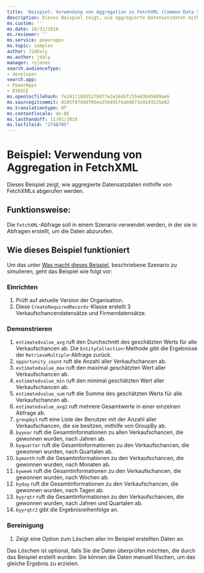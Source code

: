 ```yaml
---
title: 'Beispiel: Verwendung von Aggregation in FetchXML (Common Data Service) | Microsoft-Dokumentation'
description: Dieses Beispiel zeigt, wie aggregierte Datensatzdaten mithilfe von FetchXMLs abgerufen werden.
ms.custom: ''
ms.date: 10/31/2018
ms.reviewer: ''
ms.service: powerapps
ms.topic: samples
author: JimDaly
ms.author: jdaly
manager: ryjones
search.audienceType:
- developer
search.app:
- PowerApps
- D365CE
ms.openlocfilehash: fe241719b55278d77e2e564bfc55e83b45809aeb
ms.sourcegitcommit: 8185f87dddf05ee256491feab9873e9143535e02
ms.translationtype: HT
ms.contentlocale: de-DE
ms.lasthandoff: 11/01/2019
ms.locfileid: "2748705"
---
```

# <a name="sample-use-aggregation-in-fetchxml"></a>Beispiel: Verwendung von Aggregation in FetchXML

<!-- https://docs.microsoft.com/dynamics365/customer-engagement/developer/org-service/sample-use-aggregation-fetchxml -->

Dieses Beispiel zeigt, wie aggregierte Datensatzdaten mithilfe von FetchXMLs abgerufen werden.

## <a name="what-this-sample-does"></a>Funktionsweise:

Die `FetchXML`-Abfrage soll in einem Szenario verwendet werden, in der sie in Abfragen erstellt, um die Daten abzurufen.

## <a name="how-this-sample-works"></a>Wie dieses Beispiel funktioniert

Um das unter [Was macht dieses Beispiel](#what-this-sample-does), beschriebene Szenario zu simulieren, geht das Beispiel wie folgt vor:

### <a name="setup"></a>Einrichten

1. Prüft auf aktuelle Version der Organisation.
1. Diese `CreateRequiredRecords`-Klasse erstellt 3 Verkaufschancendatensätze und Firmendatensätze.

### <a name="demonstrate"></a>Demonstrieren

1. `estimatedvalue_avg` ruft den Durchschnitt des geschätzten Werts für alle Verkaufschancen ab. Die `EntityCollection`-Methode gibt die Ergebnisse der `RetrieveMultiple`-Abfrage zurück.
1. `opportunity_count` ruft die Anzahl aller Verkaufschancen ab.
1. `estimatedvalue_max` ruft den maximal geschätzten Wert aller Verkaufschancen ab.
1. `estimatedvalue_min` ruft den minimal geschätzten Wert aller Verkaufschancen ab.
1. `estimatedvalue_sum` ruft die Summe des geschätzten Werts für alle Verkaufschancen ab.
1. `estimatedvalue_avg2` ruft mehrere Gesamtwerte in einer einzelnen Abfrage ab.
1. `groupby1` ruft eine Liste der Benutzer mit der Anzahl aller Verkaufschancen, die sie besitzen, mithilfe von GroupBy ab.
1. `byyear` ruft die Gesamtinformationen zu allen Verkaufschancen, die gewonnen wurden, nach Jahren ab.
1. `byquarter` ruft die Gesamtinformationen zu den Verkaufschancen, die gewonnen wurden, nach Quartalen ab.
1. `bymonth` ruft die Gesamtinformationen zu den Verkaufschancen, die gewonnen wurden, nach Monaten ab.
1. `byweek` ruft die Gesamtinformationen zu den Verkaufschancen, die gewonnen wurden, nach Wochen ab.
1. `byday` ruft die Gesamtinformationen zu den Verkaufschancen, die gewonnen wurden, nach Tagen ab.
1. `byyrqtr` ruft die Gesamtinformationen zu den Verkaufschancen, die gewonnen wurden, nach Jahren und Quartalen ab.
1. `byyrqtr2` gibt die Ergebnisreihenfolge an. 


### <a name="clean-up"></a>Bereinigung

1. Zeigt eine Option zum Löschen aller im Beispiel erstellten Daten an.

Das Löschen ist optional, falls Sie die Daten überprüfen möchten, die durch das Beispiel erstellt wurden. Sie können die Daten manuell löschen, um das gleiche Ergebnis zu erzielen.

